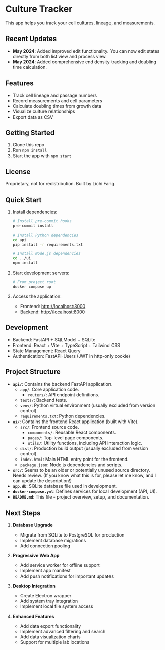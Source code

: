 # Culture Tracker

This app helps you track your cell cultures, lineage, and measurements.

## Recent Updates

- **May 2024**: Added improved edit functionality. You can now edit states directly from both list view and process view.
- **May 2024**: Added comprehensive end density tracking and doubling time calculation.

## Features

- Track cell lineage and passage numbers
- Record measurements and cell parameters
- Calculate doubling times from growth data
- Visualize culture relationships
- Export data as CSV

## Getting Started

1. Clone this repo
2. Run `npm install`
3. Start the app with `npm start`

## License

Proprietary, not for redistribution. Built by Lichi Fang.

## Quick Start

1. Install dependencies:

   ```bash
   # Install pre-commit hooks
   pre-commit install

   # Install Python dependencies
   cd api
   pip install -r requirements.txt

   # Install Node.js dependencies
   cd ../ui
   npm install
   ```

2. Start development servers:

   ```bash
   # From project root
   docker compose up
   ```

3. Access the application:
   - Frontend: [http://localhost:3000](http://localhost:3000)
   - Backend: [http://localhost:8000](http://localhost:8000)

## Development

- Backend: FastAPI + SQLModel + SQLite
- Frontend: React + Vite + TypeScript + Tailwind CSS
- State Management: React Query
- Authentication: FastAPI-Users (JWT in http-only cookie)

## Project Structure

- **`api/`**: Contains the backend FastAPI application.
    - `app/`: Core application code.
        - `routers/`: API endpoint definitions.
    - `tests/`: Backend tests.
    - `venv/`: Python virtual environment (usually excluded from version control).
    - `requirements.txt`: Python dependencies.
- **`ui/`**: Contains the frontend React application (built with Vite).
    - `src/`: Frontend source code.
        - `components/`: Reusable React components.
        - `pages/`: Top-level page components.
        - `utils/`: Utility functions, including API interaction logic.
    - `dist/`: Production build output (usually excluded from version control).
    - `index.html`: Main HTML entry point for the frontend.
    - `package.json`: Node.js dependencies and scripts.
- **`src/`**: Seems to be an older or potentially unused source directory. Needs review. (If you know what this is for, please let me know, and I can update the description!)
- **`app.db`**: SQLite database file used in development.
- **`docker-compose.yml`**: Defines services for local development (API, UI).
- **`README.md`**: This file - project overview, setup, and documentation.

## Next Steps

1. **Database Upgrade**
   - Migrate from SQLite to PostgreSQL for production
   - Implement database migrations
   - Add connection pooling

2. **Progressive Web App**
   - Add service worker for offline support
   - Implement app manifest
   - Add push notifications for important updates

3. **Desktop Integration**
   - Create Electron wrapper
   - Add system tray integration
   - Implement local file system access

4. **Enhanced Features**
   - Add data export functionality
   - Implement advanced filtering and search
   - Add data visualization charts
   - Support for multiple lab locations 